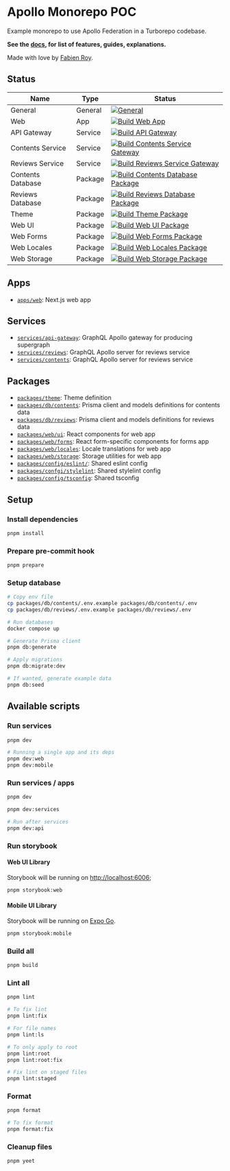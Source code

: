 # Apollo Monorepo POC

Example monorepo to use Apollo Federation in a Turborepo codebase.

**See the [docs](./docs/README.md), for list of features, guides, explanations.**

Made with love by [Fabien Roy](https://github.com/ExiledNarwal28).

## Status

| Name              | Type    | Status                                                                                                                                                                                                                                                   |
| ----------------- | ------- | -------------------------------------------------------------------------------------------------------------------------------------------------------------------------------------------------------------------------------------------------------- |
| General           | General | [![General](https://github.com/Rock-n-Prog/apollo-monorepo-poc/actions/workflows/general.yml/badge.svg)](https://github.com/Rock-n-Prog/apollo-monorepo-poc/actions/workflows/general.yml)                                                               |
| Web               | App     | [![Build Web App](https://github.com/Rock-n-Prog/apollo-monorepo-poc/actions/workflows/build-apps-web.yml/badge.svg)](https://github.com/Rock-n-Prog/apollo-monorepo-poc/actions/workflows/build-apps-web.yml)                                           |
| API Gateway       | Service | [![Build API Gateway](https://github.com/Rock-n-Prog/apollo-monorepo-poc/actions/workflows/build-services-api-gateway.yml/badge.svg)](https://github.com/Rock-n-Prog/apollo-monorepo-poc/actions/workflows/build-services-api-gateway.yml)               |
| Contents Service  | Service | [![Build Contents Service Gateway](https://github.com/Rock-n-Prog/apollo-monorepo-poc/actions/workflows/build-services-contents.yml/badge.svg)](https://github.com/Rock-n-Prog/apollo-monorepo-poc/actions/workflows/build-services-contents.yml)        |
| Reviews Service   | Service | [![Build Reviews Service Gateway](https://github.com/Rock-n-Prog/apollo-monorepo-poc/actions/workflows/build-services-reviews.yml/badge.svg)](https://github.com/Rock-n-Prog/apollo-monorepo-poc/actions/workflows/build-services-reviews.yml)           |
| Contents Database | Package | [![Build Contents Database Package](https://github.com/Rock-n-Prog/apollo-monorepo-poc/actions/workflows/build-packages-contents-db.yml/badge.svg)](https://github.com/Rock-n-Prog/apollo-monorepo-poc/actions/workflows/build-packages-contents-db.yml) |
| Reviews Database  | Package | [![Build Reviews Database Package](https://github.com/Rock-n-Prog/apollo-monorepo-poc/actions/workflows/build-packages-reviews-db.yml/badge.svg)](https://github.com/Rock-n-Prog/apollo-monorepo-poc/actions/workflows/build-packages-reviews-db.yml)    |
| Theme             | Package | [![Build Theme Package](https://github.com/Rock-n-Prog/apollo-monorepo-poc/actions/workflows/build-packages-theme.yml/badge.svg)](https://github.com/Rock-n-Prog/apollo-monorepo-poc/actions/workflows/build-packages-theme.yml)                         |
| Web UI            | Package | [![Build Web UI Package](https://github.com/Rock-n-Prog/apollo-monorepo-poc/actions/workflows/build-packages-web-ui.yml/badge.svg)](https://github.com/Rock-n-Prog/apollo-monorepo-poc/actions/workflows/build-packages-web-ui.yml)                      |
| Web Forms         | Package | [![Build Web Forms Package](https://github.com/Rock-n-Prog/apollo-monorepo-poc/actions/workflows/build-packages-web-forms.yml/badge.svg)](https://github.com/Rock-n-Prog/apollo-monorepo-poc/actions/workflows/build-packages-web-forms.yml)             |
| Web Locales       | Package | [![Build Web Locales Package](https://github.com/Rock-n-Prog/apollo-monorepo-poc/actions/workflows/build-packages-web-locales.yml/badge.svg)](https://github.com/Rock-n-Prog/apollo-monorepo-poc/actions/workflows/build-packages-web-locales.yml)       |
| Web Storage       | Package | [![Build Web Storage Package](https://github.com/Rock-n-Prog/apollo-monorepo-poc/actions/workflows/build-packages-web-storage.yml/badge.svg)](https://github.com/Rock-n-Prog/apollo-monorepo-poc/actions/workflows/build-packages-web-storage.yml)       |

## Apps

- [`apps/web`](apps/docs): Next.js web app

## Services

- [`services/api-gateway`](services/api-gateway): GraphQL Apollo gateway for producing supergraph
- [`services/reviews`](services/reviews): GraphQL Apollo server for reviews service
- [`services/contents`](services/contents): GraphQL Apollo server for reviews service

## Packages

- [`packages/theme`](packages/theme): Theme definition
- [`packages/db/contents`](packages/db/contents): Prisma client and models definitions for contents data
- [`packages/db/reviews`](packages/db/reviews): Prisma client and models definitions for reviews data
- [`packages/web/ui`](packages/web/ui): React components for web app
- [`packages/web/forms`](packages/web/forms): React form-specific components for forms app
- [`packages/web/locales`](packages/web/locales): Locale translations for web app
- [`packages/web/storage`](packages/web/storage): Storage utilities for web app
- [`packages/config/eslint/`](packages/config/eslint): Shared eslint config
- [`packages/confgi/stylelint`](packages/config/stylelint): Shared stylelint config
- [`packages/config/tsconfig`](packages/config/tsconfig): Shared tsconfig

## Setup

### Install dependencies

```bash
pnpm install
```

### Prepare pre-commit hook

```bash
pnpm prepare
```

### Setup database

```bash
# Copy env file
cp packages/db/contents/.env.example packages/db/contents/.env
cp packages/db/reviews/.env.example packages/db/reviews/.env

# Run databases
docker compose up

# Generate Prisma client
pnpm db:generate

# Apply migrations
pnpm db:migrate:dev

# If wanted, generate example data
pnpm db:seed
```

## Available scripts

### Run services

```bash
pnpm dev

# Running a single app and its deps
pnpm dev:web
pnpm dev:mobile
```

### Run services / apps

```bash
pnpm dev

pnpm dev:services

# Run after services
pnpm dev:api
```

### Run storybook

#### Web UI Library

Storybook will be running on [http://localhost:6006](http://localhost:6006);

```bash
pnpm storybook:web
```

#### Mobile UI Library

Storybook will be running on [Expo Go](https://expo.dev/client).

```bash
pnpm storybook:mobile
```

### Build all

```bash
pnpm build
```

### Lint all

```bash
pnpm lint

# To fix lint
pnpm lint:fix

# For file names
pnpm lint:ls

# To only apply to root
pnpm lint:root
pnpm lint:root:fix

# Fix lint on staged files
pnpm lint:staged
```

### Format

```bash
pnpm format

# To fix format
pnpm format:fix
```

### Cleanup files

```bash
pnpm yeet
```
